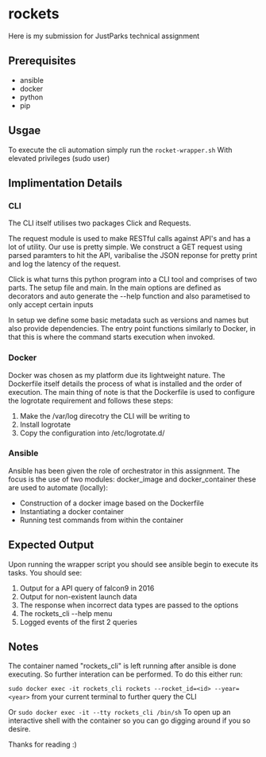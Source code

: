 # rockets

Here is my submission for JustParks technical assignment

## Prerequisites

* ansible
* docker
* python
* pip

## Usgae

To execute the cli automation simply run the
`rocket-wrapper.sh`
With elevated privileges (sudo user)

## Implimentation Details

### CLI

The CLI itself utilises two packages Click and Requests.

The request module is used to make RESTful calls against API's and has a lot of utility. Our use is pretty simple. We construct a GET request using parsed paramters to hit the API, varibalise the JSON reponse for pretty print and log the latency of the request.

Click is what turns this python program into a CLI tool and comprises of two parts. The setup file and main. In the main options are defined as decorators and auto generate the --help function and also parametised to only accept certain inputs

In setup we define some basic metadata such as versions and names but also provide dependencies. The entry point functions similarly to Docker, in that this is where the command starts execution when invoked.

### Docker

Docker was chosen as my platform due its lightweight nature. The Dockerfile itself details the process of what is installed and the order of execution.
The main thing of note is that the Dockerfile is used to configure the logrotate requirement and follows these steps:

1. Make the /var/log direcotry the CLI will be writing to
2. Install logrotate
3. Copy the configuration into /etc/logrotate.d/

### Ansible

Ansible has been given the role of orchestrator in this assignment. The focus is the use of two modules: docker_image and docker_container these are used to automate (locally):

* Construction of a docker image based on the Dockerfile
* Instantiating a docker container
* Running test commands from within the container

## Expected Output

Upon running the wrapper script you should see ansible begin to execute its tasks. You should see:

1. Output for a API query of falcon9 in 2016
2. Output for non-existent launch data
3. The response when incorrect data types are passed to the options
4. The rockets_cli --help menu
5. Logged events of the first 2 queries

## Notes

The container named "rockets_cli" is left running after ansible is done executing. So further interation can be performed. To do this  either run:

`sudo docker exec -it rockets_cli rockets --rocket_id=<id> --year=<year>`
from your current terminal to further query the CLI

Or
`sudo docker exec -it --tty rockets_cli /bin/sh`
To open up an interactive shell with the container so you can go digging around if you so desire.

Thanks for reading :)

